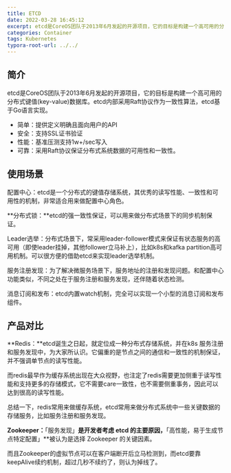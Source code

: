 ```yaml
---
title: ETCD
date: 2022-03-28 16:45:12
excerpt: etcd是CoreOS团队于2013年6月发起的开源项目，它的目标是构建一个高可用的分布式键值(key-value)数据库。etcd内部采用Raft协议作为一致性算法，etcd基于Go语言实现。
categories: Container
tags: Kubernetes
typora-root-url: ../../
---
```


## 简介

etcd是CoreOS团队于2013年6月发起的开源项目，它的目标是构建一个高可用的分布式键值(key-value)数据库。etcd内部采用Raft协议作为一致性算法，etcd基于Go语言实现。

- 简单：提供定义明确且面向用户的API
- 安全：支持SSL证书验证
- 性能：基准压测支持1w+/sec写入
- 可靠：采用Raft协议保证分布式系统数据的可用性和一致性。

## 使用场景

配置中心：etcd是一个分布式的键值存储系统，其优秀的读写性能、一致性和可用性的机制，非常适合用来做配置中心角色。

**分布式锁：**etcd的强一致性保证，可以用来做分布式场景下的同步机制保证。

Leader选举：分布式场景下，常采用leader-follower模式来保证有状态服务的高可用（即使leader挂掉，其他follower立马补上），比如k8s和kafka partition高可用机制。可以很方便的借助etcd来实现leader选举机制。

服务注册发现：为了解决微服务场景下，服务地址的注册和发现问题。和配置中心功能类似，不同之处在于服务注册和服务发现，还伴随着状态检测。

消息订阅和发布：etcd内置watch机制，完全可以实现一个小型的消息订阅和发布组件。

## 产品对比

**Redis：**etcd诞生之日起，就定位成一种分布式存储系统，并在k8s 服务注册和服务发现中，为大家所认识。它偏重的是节点之间的通信和一致性的机制保证，并不强调单节点的读写性能。

而redis最早作为缓存系统出现在大众视野，也注定了redis需要更加侧重于读写性能和支持更多的存储模式，它不需要care一致性，也不需要侧重事务，因此可以达到很高的读写性能。

总结一下，redis常用来做缓存系统，etcd常用来做分布式系统中一些关键数据的存储服务，比如服务注册和服务发现。

**Zookeeper：**「服务发现」**是开发者考虑 etcd 的主要原因，**「高性能，易于生成节点特定配置」**被认为是选择 Zookeeper 的关键因素。

而且Zookeeper的虚拟节点可以在客户端断开后立马检测到，而etcd要靠keepAlive续约机制，超过几秒不续约了，则认为掉线了。